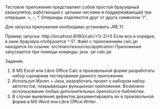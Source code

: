 Тестовое приложение представляет собой простой браузерный калькулятор, работающий с целыми числами и поддерживающий три операции: +, -, *. Операнды отделяются друг от друга символом “/”.

Для запуска приложения необходимо установить JRE 11.

Пример запуска:
http://localhost:8080/calc/+1/-2/*5
Если все в порядке, в окне браузера отобразится “-5”.
Файл с приложением calc.jar находится по ссылке: src/main/resources/application
Приложение запускается при помощи команды:
java -jar calc.jar

Задание.
1. В MS Excel или Libre Office Calc в произвольной форме разработать набор сценариев тестирования данного приложения.
2. Используя Maven + Java, разработать проект с набором набор автотестов, покрывающих функционал приложения.
Возможно использование любых дополнительных opensource-библиотек.
3. В случае выявления дефектов документировать их в произвольной форме в MS Word или Libre Office Writer.